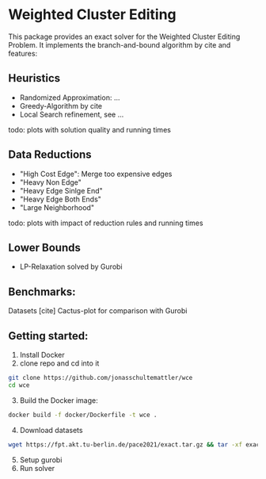 # Weighted Cluster Editing

This package provides an exact solver for the Weighted Cluster Editing Problem.
It implements the branch-and-bound algorithm by cite and features:
## Heuristics
- Randomized Approximation: ...
- Greedy-Algorithm by cite
- Local Search refinement, see ...

todo: plots with solution quality and running times

## Data Reductions
- "High Cost Edge": Merge too expensive edges
- "Heavy Non Edge" 
- "Heavy Edge Sinlge End" 
- "Heavy Edge Both Ends"
- "Large Neighborhood"

todo: plots with impact of reduction rules and running times

## Lower Bounds
- LP-Relaxation solved by Gurobi

## Benchmarks:
Datasets [cite]
Cactus-plot for comparison with Gurobi

## Getting started:
1. Install Docker
2. clone repo and cd into it
```bash
git clone https://github.com/jonasschultemattler/wce
cd wce
```
3. Build the Docker image:
```bash
docker build -f docker/Dockerfile -t wce .
```
4. Download datasets
```bash
wget https://fpt.akt.tu-berlin.de/pace2021/exact.tar.gz && tar -xf exact.tar.gz
```
5. Setup gurobi
6. Run solver

